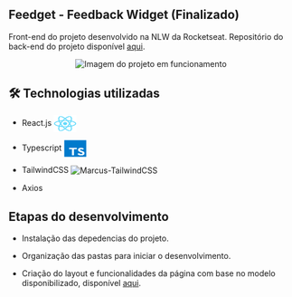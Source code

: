 ## Feedget - Feedback Widget (Finalizado)

Front-end do projeto desenvolvido na NLW da Rocketseat.
Repositório do back-end do projeto disponível [aqui](https://github.com/feedget-server).

<div align="center">
    <img src="https://i.imgur.com/BnBnw5S.png" alt="Imagem do projeto em funcionamento">
</div>

## 🛠 Technologias utilizadas

- React.js <img align="center" alt="Marcus-React" height="30" width="40" src="https://raw.githubusercontent.com/devicons/devicon/master/icons/react/react-original.svg">

- Typescript <img align="center" alt="Marcus-Typescript" height="30" width="40" src="https://raw.githubusercontent.com/devicons/devicon/master/icons/typescript/typescript-original.svg">

- TailwindCSS <img align="center" alt="Marcus-TailwindCSS" height="30" width="30" src="https://upload.wikimedia.org/wikipedia/commons/thumb/d/d5/Tailwind_CSS_Logo.svg/1200px-Tailwind_CSS_Logo.svg.png">

- Axios

## Etapas do desenvolvimento

- Instalação das depedencias do projeto.

- Organização das pastas para iniciar o desenvolvimento.

- Criação do layout e funcionalidades da página com base no modelo disponibilizado, disponível [aqui](<https://www.figma.com/file/lRjJxLX9ezYaqh2wCgskzJ/Feedback-Widget-(Community)?node-id=100%3A2114>).
